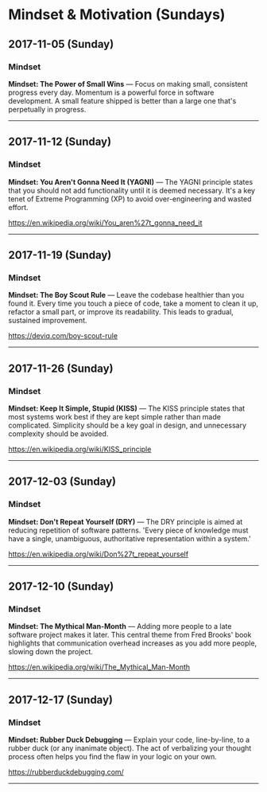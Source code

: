 # Mindset & Motivation (Sundays)

## 2017-11-05 (Sunday)

### Mindset
**Mindset: The Power of Small Wins** — Focus on making small, consistent progress every day. Momentum is a powerful force in software development. A small feature shipped is better than a large one that's perpetually in progress.

---

## 2017-11-12 (Sunday)

### Mindset
**Mindset: You Aren't Gonna Need It (YAGNI)** — The YAGNI principle states that you should not add functionality until it is deemed necessary. It's a key tenet of Extreme Programming (XP) to avoid over-engineering and wasted effort.

https://en.wikipedia.org/wiki/You_aren%27t_gonna_need_it

---

## 2017-11-19 (Sunday)

### Mindset
**Mindset: The Boy Scout Rule** — Leave the codebase healthier than you found it. Every time you touch a piece of code, take a moment to clean it up, refactor a small part, or improve its readability. This leads to gradual, sustained improvement.

https://deviq.com/boy-scout-rule

---

## 2017-11-26 (Sunday)

### Mindset
**Mindset: Keep It Simple, Stupid (KISS)** — The KISS principle states that most systems work best if they are kept simple rather than made complicated. Simplicity should be a key goal in design, and unnecessary complexity should be avoided.

https://en.wikipedia.org/wiki/KISS_principle

---

## 2017-12-03 (Sunday)

### Mindset
**Mindset: Don't Repeat Yourself (DRY)** — The DRY principle is aimed at reducing repetition of software patterns. 'Every piece of knowledge must have a single, unambiguous, authoritative representation within a system.'

https://en.wikipedia.org/wiki/Don%27t_repeat_yourself

---

## 2017-12-10 (Sunday)

### Mindset
**Mindset: The Mythical Man-Month** — Adding more people to a late software project makes it later. This central theme from Fred Brooks' book highlights that communication overhead increases as you add more people, slowing down the project.

https://en.wikipedia.org/wiki/The_Mythical_Man-Month

---

## 2017-12-17 (Sunday)

### Mindset
**Mindset: Rubber Duck Debugging** — Explain your code, line-by-line, to a rubber duck (or any inanimate object). The act of verbalizing your thought process often helps you find the flaw in your logic on your own.

https://rubberduckdebugging.com/

---

